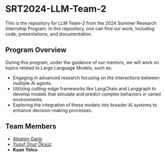 # SRT2024-LLM-Team-2
This is the repository for LLM Team-2 from the 2024 Summer Research Internship Program. In this repository, one can find our work, including code, presentations, and documentation.

## Program Overview 

During this program, under the guidance of our mentors, we will work on topics related to Large Language Models, such as:

- Engaging in advanced research focusing on the interactions between multiple AI agents.
- Utilizing cutting-edge frameworks like LangChain and Langgraph to develop models that simulate and predict complex behaviors in varied environments.
- Exploring the integration of these models into broader AI systems to enhance decision-making processes. 


## Team Members

- [Alperen Garip](https://github.com/AlperenGarip)
- [Yusuf Onur Öksüz](https://github.com/yusufonuroksuz)
- **Kaan Yolcu**
